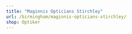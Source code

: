 ```yaml
---
title: "Maginnis Opticians Stirchley"
url: /birmingham/maginnis-opticians-stirchley/
shop: Optiker
---
```

